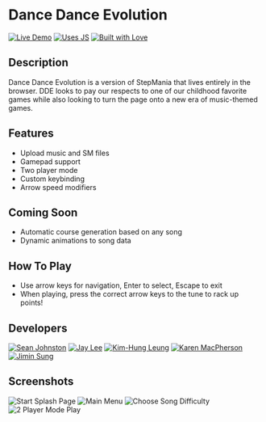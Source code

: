 # Dance Dance Evolution

<!-- [![Live Demo](https://img.shields.io/badge/demo-online-green.svg)](http://www.dancedanceevolution.com) -->
[![Live Demo](https://camo.githubusercontent.com/d57a88a378dd7ed232931397d903da874daa7809/68747470733a2f2f696d672e736869656c64732e696f2f62616467652f64656d6f2d6f6e6c696e652d677265656e2e737667)](http://www.dancedanceevolution.com)
[![Uses JS](http://i.imgur.com/iCHwult.png)](http://www.dancedanceevolution.com)
[![Built with Love](http://i.imgur.com/cB5v58b.png)](http://www.dancedanceevolution.com)

## Description
Dance Dance Evolution is a version of StepMania that lives entirely in the browser. DDE looks to pay our respects to one of our childhood favorite games while also looking to turn the page onto a new era of music-themed games.

## Features
- Upload music and SM files
- Gamepad support
- Two player mode
- Custom keybinding
- Arrow speed modifiers

## Coming Soon
- Automatic course generation based on any song
- Dynamic animations to song data

## How To Play
- Use arrow keys for navigation, Enter to select, Escape to exit
- When playing, press the correct arrow keys to the tune to rack up points!

## Developers
[![Sean Johnston](https://media.licdn.com/mpr/mpr/shrinknp_400_400/AAEAAQAAAAAAAAbRAAAAJGIwOTc3ZTcwLTA2ZDAtNGYwNy04NTdjLTk3ZTYwYzEzYzAwYQ.jpg)](https://www.linkedin.com/in/sbjohnston)
[![Jay Lee](https://media.licdn.com/mpr/mpr/shrinknp_400_400/AAEAAQAAAAAAAAVuAAAAJGFiNGM5NTZiLWZlYjQtNDJjYi04ODQyLTQyZTlkYWM5NDhlOA.jpg)](https://www.linkedin.com/in/jl975)
[![Kim-Hung Leung](https://media.licdn.com/mpr/mpr/shrinknp_400_400/AAEAAQAAAAAAAAUdAAAAJDAzMjM5YmRkLTNmNDItNDJlMi05MTZiLTRhN2RhNDQ2OTRkNA.jpg)](https://www.linkedin.com/in/kimhungleung)
[![Karen MacPherson](http://i.imgur.com/GP3nJue.jpg)](https://www.linkedin.com/pub/karen-macpherson/48/641/307)
[![Jimin Sung](http://i.imgur.com/CLfld70.jpg)](https://www.linkedin.com/in/jiminsung)

## Screenshots
![Start Splash Page](http://imgur.com/gVtd3pS.png)
![Main Menu](http://imgur.com/5dhHCcU.png)
![Choose Song Difficulty](http://imgur.com/N6tPsFU.png)
![2 Player Mode Play](http://i.imgur.com/wz3zao3.png)